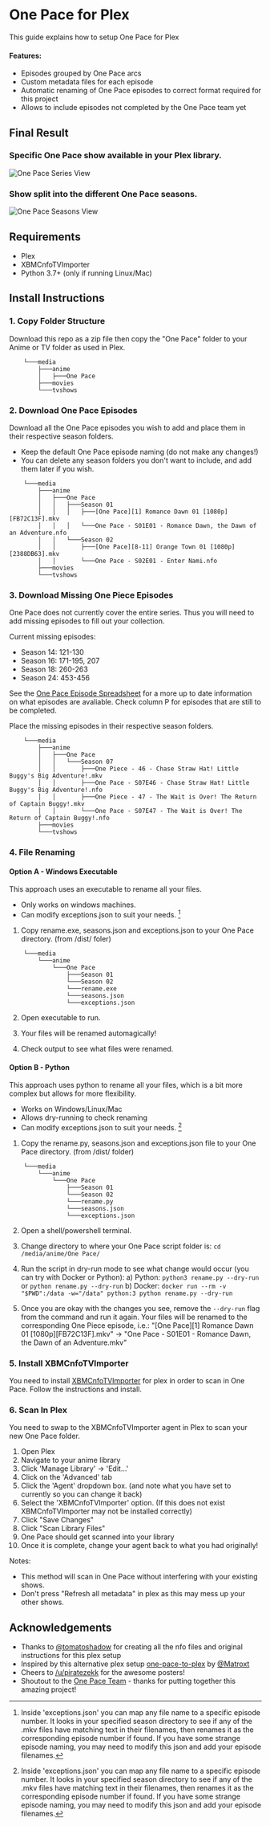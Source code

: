 # One Pace for Plex

This guide explains how to setup One Pace for Plex

#### Features:
- Episodes grouped by One Pace arcs
- Custom metadata files for each episode
- Automatic renaming of One Pace episodes to correct format required for this project
- Allows to include episodes not completed by the One Pace team yet

## Final Result

### Specific One Pace show available in your Plex library.

![One Pace Series View](images/series-view.png)

### Show split into the different One Pace seasons. 

![One Pace Seasons View](images/seasons-view.png)

## Requirements

- Plex
- XBMCnfoTVImporter
- Python 3.7+ (only if running Linux/Mac)

## Install Instructions

### 1. Copy Folder Structure

Download this repo as a zip file then copy the "One Pace" folder to your Anime or TV folder as used in Plex.

```
    └───media
        ├───anime
        │   ├───One Pace
        ├───movies
        └───tvshows
```

### 2. Download One Pace Episodes

Download all the One Pace episodes you wish to add and place them in their respective season folders.

 - Keep the default One Pace episode naming (do not make any changes!)
 - You can delete any season folders you don't want to include, and add them later if you wish.

```
    └───media
        ├───anime
        │   ├───One Pace    
        │   │   ├───Season 01
        │   │   │   ├───[One Pace][1] Romance Dawn 01 [1080p][FB72C13F].mkv     
        │   │   │   └───One Pace - S01E01 - Romance Dawn, the Dawn of an Adventure.nfo           
        │   │   └───Season 02
        │   │       ├───[One Pace][8-11] Orange Town 01 [1080p][2388DB63].mkv    
        │   │       └───One Pace - S02E01 - Enter Nami.nfo      
        ├───movies
        └───tvshows
```

### 3. Download Missing One Piece Episodes

One Pace does not currently cover the entire series. Thus you will need to add missing episodes to fill out your collection.

Current missing episodes:
- Season 14: 121-130
- Season 16: 171-195, 207
- Season 18: 260-263
- Season 24: 453-456

See the [One Pace Episode Spreadsheet](https://docs.google.com/spreadsheets/d/1HQRMJgu_zArp-sLnvFMDzOyjdsht87eFLECxMK858lA/) for a more up to date information on what episodes are avaliable. Check column P for episodes that are still to be completed.

Place the missing episodes in their respective season folders.

```
    └───media
        ├───anime
        │   ├───One Pace    
        │   │   └───Season 07
        │   │       ├───One Piece - 46 - Chase Straw Hat! Little Buggy's Big Adventure!.mkv     
        │   │       ├───One Pace - S07E46 - Chase Straw Hat! Little Buggy's Big Adventure!.nfo           
        │   │       ├───One Piece - 47 - The Wait is Over! The Return of Captain Buggy!.mkv    
        │   │       └───One Pace - S07E47 - The Wait is Over! The Return of Captain Buggy!.nfo      
        ├───movies
        └───tvshows
```

### 4. File Renaming

#### Option A - Windows Executable

This approach uses an executable to rename all your files. 
- Only works on windows machines.
- Can modify exceptions.json to suit your needs. [^1]

1. Copy rename.exe, seasons.json and exceptions.json to your One Pace directory. (from /dist/ foler)

```
    └───media
        └───anime
            └───One Pace
                ├───Season 01
                └───Season 02
                └───rename.exe
                └───seasons.json
                └───exceptions.json
```

2.  Open executable to run.

3.  Your files will be renamed automagically!

4.  Check output to see what files were renamed.

#### Option B - Python

This approach uses python to rename all your files, which is a bit more complex but allows for more flexibility.
- Works on Windows/Linux/Mac
- Allows dry-running to check renaming
- Can modify exceptions.json to suit your needs. [^1]

1. Copy the rename.py, seasons.json and exceptions.json file to your One Pace directory. (from /dist/ folder)

```
    └───media
        └───anime
            └───One Pace
                ├───Season 01
                └───Season 02
                └───rename.py
                └───seasons.json
                └───exceptions.json
```

2.  Open a shell/powershell terminal.

2.  Change directory to where your One Pace script folder is: `cd /media/anime/One Pace/`

4.  Run the script in dry-run mode to see what change would occur (you can try with Docker or Python):
    a) Python: `python3 rename.py --dry-run` or `python rename.py --dry-run`
    b) Docker: `docker run --rm -v "$PWD":/data -w="/data" python:3 python rename.py --dry-run`

5.  Once you are okay with the changes you see, remove the `--dry-run` flag from the command and run it again.
    Your files will be renamed to the corresponding One Piece episode, i.e.:
    "[One Pace][1] Romance Dawn 01 [1080p][FB72C13F].mkv" -> "One Pace - S01E01 - Romance Dawn, the Dawn of an Adventure.mkv"

[^1]: Inside 'exceptions.json' you can map any file name to a specific episode number. It looks in your specified season directory to see if any of the .mkv files have matching text in their filenames, then renames it as the corresponding episode number if found. If you have some strange episode naming, you may need to modify this json and add your episode filenames.

### 5. Install XBMCnfoTVImporter

You need to install [XBMCnfoTVImporter](https://github.com/gboudreau/XBMCnfoTVImporter.bundle) for plex in order to scan in One Pace. Follow the instructions and install.

### 6. Scan In Plex

You need to swap to the XBMCnfoTVImporter agent in Plex to scan your new One Pace folder. 

1. Open Plex
2. Navigate to your anime library
3. Click 'Manage Library' -> 'Edit...'
4. Click on the 'Advanced' tab
5. Click the 'Agent' dropdown box. (and note what you have set to currently so you can change it back)
6. Select the 'XBMCnfoTVImporter' option. (If this does not exist XBMCnfoTVImporter may not be installed correctly)
7. Click "Save Changes"
8. Click "Scan Library Files"
9. One Pace should get scanned into your library
10. Once it is complete, change your agent back to what you had originally!
    
Notes: 
- This method will scan in One Pace without interfering with your existing shows.
- Don't press "Refresh all metadata" in plex as this may mess up your other shows.

## Acknowledgements

- Thanks to [@tomatoshadow](https://github.com/Tomatoshadow) for creating all the nfo files and original instructions for this plex setup
- Inspired by this alternative plex setup [one-pace-to-plex](https://github.com/Matroxt/one-pace-to-plex) by [@Matroxt](https://github.com/Matroxt)
- Cheers to [/u/piratezekk](https://www.reddit.com/user/piratezekk) for the awesome posters! 
- Shoutout to the [One Pace Team](https://onepace.net) - thanks for putting together this amazing project!
